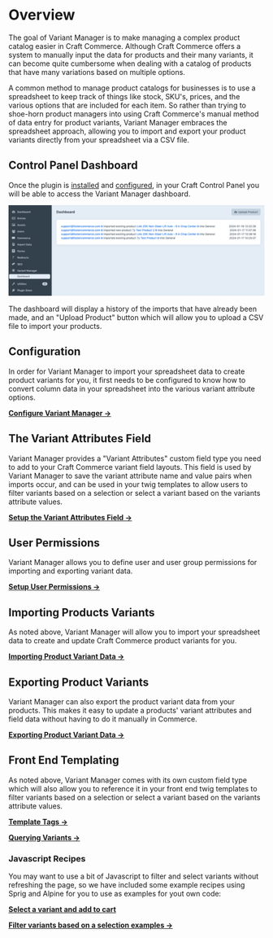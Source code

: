 # Overview

The goal of Variant Manager is to make managing a complex product catalog easier in Craft Commerce. Although Craft
Commerce offers a system to manually input the data for products and their many variants, it can become quite cumbersome
when dealing with a catalog of products that have many variations based on multiple options.

A common method to manage product catalogs for businesses is to use a spreadsheet to keep track of things like
stock, SKU's, prices, and the various options that are included for each item. So rather than trying to
shoe-horn product managers into using Craft Commerce's manual method of data entry for product variants, Variant Manager
embraces the spreadsheet approach, allowing you to import and export your product variants directly from your
spreadsheet via a CSV file.

## Control Panel Dashboard

Once the plugin is [installed](../getting-started/setup.md) and [configured](../getting-started/configuration.md), in
your Craft Control Panel you will be able to access the Variant Manager dashboard.

![Screenshot](../../resources/img/dashboard.png)

The dashboard will display a history of the imports that have already been made, and an "Upload Product" button which
will allow you to upload a CSV file to import your products.

## Configuration

In order for Variant Manager to import your spreadsheet data to create product variants for you, it first needs to be
configured to know how to convert column data in your spreadsheet into the various variant attribute options.

__[Configure Variant Manager →](../getting-started/configuration.md)__

## The Variant Attributes Field

Variant Manager provides a "Variant Attributes" custom field type you need to add to your Craft Commerce variant field
layouts. This field is used by Variant Manager to save the variant attribute name and value pairs when imports occur,
and can be used in your twig templates to allow users to filter variants based on a selection or select a variant based
on the variants attribute values.

__[Setup the Variant Attributes Field →](../getting-started/configuration.md)__

## User Permissions

Variant Manager allows you to define user and user group permissions for importing and exporting variant data.

__[Setup User Permissions →](../getting-started/permissions.md)__

## Importing Products Variants

As noted above, Variant Manager will allow you to import your spreadsheet data to create and update Craft Commerce
product variants for you.

__[Importing Product Variant Data →](importing.md)__

## Exporting Product Variants

Variant Manager can also export the product variant data from your products. This makes it easy to update a products'
variant attributes and field data without having to do it manually in Commerce.

__[Exporting Product Variant Data →](importing.md)__

## Front End Templating

As noted above, Variant Manager comes with its own custom field type which will also allow you to reference it in your
front end twig templates to filter variants based on a selection or select a variant based on the variants attribute
values.

__[Template Tags →](../recipes/variant-filter.md)__

__[Querying Variants →](../element-queries/variant-queries.md)__

### Javascript Recipes

You may want to use a bit of Javascript to filter and select variants without refreshing the page, so we have included
some example recipes using Sprig and Alpine for you to use as examples for yout own code:

__[Select a variant and add to cart](recipes/add-to-cart.md)__

__[Filter variants based on a selection examples →](../recipes/variant-filter.md)__
